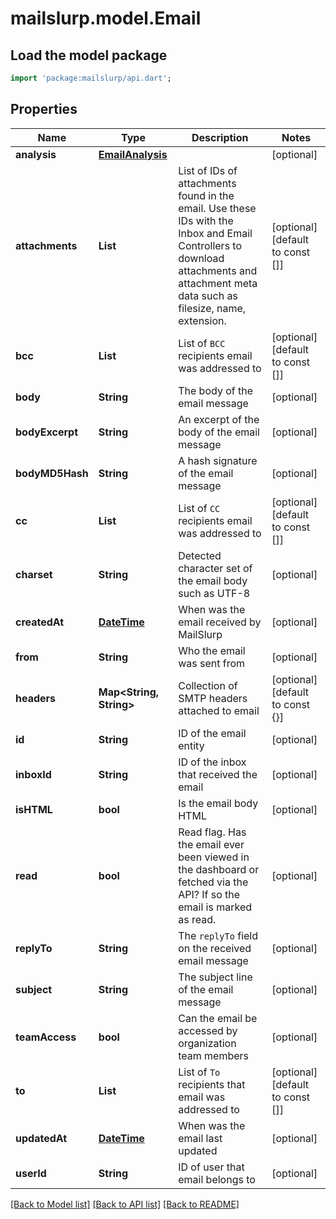 # mailslurp.model.Email

## Load the model package
```dart
import 'package:mailslurp/api.dart';
```

## Properties
Name | Type | Description | Notes
------------ | ------------- | ------------- | -------------
**analysis** | [**EmailAnalysis**](EmailAnalysis) |  | [optional] 
**attachments** | **List<String>** | List of IDs of attachments found in the email. Use these IDs with the Inbox and Email Controllers to download attachments and attachment meta data such as filesize, name, extension. | [optional] [default to const []]
**bcc** | **List<String>** | List of `BCC` recipients email was addressed to | [optional] [default to const []]
**body** | **String** | The body of the email message | [optional] 
**bodyExcerpt** | **String** | An excerpt of the body of the email message | [optional] 
**bodyMD5Hash** | **String** | A hash signature of the email message | [optional] 
**cc** | **List<String>** | List of `CC` recipients email was addressed to | [optional] [default to const []]
**charset** | **String** | Detected character set of the email body such as UTF-8 | [optional] 
**createdAt** | [**DateTime**](DateTime) | When was the email received by MailSlurp | [optional] 
**from** | **String** | Who the email was sent from | [optional] 
**headers** | **Map<String, String>** | Collection of SMTP headers attached to email | [optional] [default to const {}]
**id** | **String** | ID of the email entity | [optional] 
**inboxId** | **String** | ID of the inbox that received the email | [optional] 
**isHTML** | **bool** | Is the email body HTML | [optional] 
**read** | **bool** | Read flag. Has the email ever been viewed in the dashboard or fetched via the API? If so the email is marked as read. | [optional] 
**replyTo** | **String** | The `replyTo` field on the received email message | [optional] 
**subject** | **String** | The subject line of the email message | [optional] 
**teamAccess** | **bool** | Can the email be accessed by organization team members | [optional] 
**to** | **List<String>** | List of `To` recipients that email was addressed to | [optional] [default to const []]
**updatedAt** | [**DateTime**](DateTime) | When was the email last updated | [optional] 
**userId** | **String** | ID of user that email belongs to | [optional] 

[[Back to Model list]](../README#documentation-for-models) [[Back to API list]](../README#documentation-for-api-endpoints) [[Back to README]](../README)


